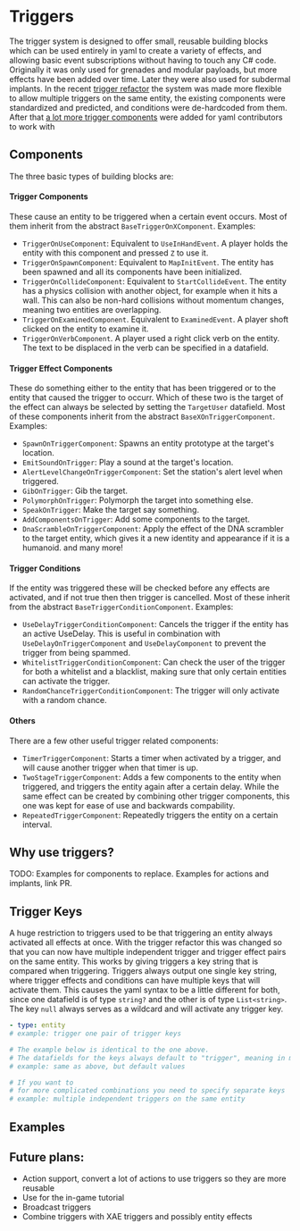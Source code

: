 # Triggers

The trigger system is designed to offer small, reusable building blocks which can be used entirely in yaml to create a variety of effects, and allowing basic event subscriptions without having to touch any C# code.
Originally it was only used for grenades and modular payloads, but more effects have been added over time. Later they were also used for subdermal implants.
In the recent [trigger refactor](https://github.com/space-wizards/space-station-14/pull/39034) the system was made more flexible to allow multiple triggers on the same entity, the existing components were standardized and predicted, and conditions were de-hardcoded from them. After that [a lot more trigger components](https://github.com/space-wizards/space-station-14/issues/39354) were added for yaml contributors to work with

## Components
The three basic types of building blocks are:
#### Trigger Components
These cause an entity to be triggered when a certain event occurs. Most of them inherit from the abstract `BaseTriggerOnXComponent`.
Examples:
- `TriggerOnUseComponent`: Equivalent to `UseInHandEvent`. A player holds the entity with this component and pressed `Z` to use it.
- `TriggerOnSpawnComponent`: Equivalent to `MapInitEvent`. The entity has been spawned and all its components have been initialized.
- `TriggerOnCollideComponent`: Equivalent to `StartCollideEvent`. The entity has a physics collision with another object, for example when it hits a wall. This can also be non-hard collisions without momentum changes, meaning two entities are overlapping.
- `TriggerOnExaminedComponent`. Equivalent to `ExaminedEvent`. A player shoft clicked on the entity to examine it.
- `TriggerOnVerbComponent`. A player used a right click verb on the entity. The text to be displaced in the verb can be specified in a datafield.

#### Trigger Effect Components
These do something either to the entity that has been triggered or to the entity that caused the trigger to occurr. Which of these two is the target of the effect can always be selected by setting the `TargetUser` datafield. Most of these components inherit from the abstract `BaseXOnTriggerComponent`.
Examples:
- `SpawnOnTriggerComponent`: Spawns an entity prototype at the target's location.
- `EmitSoundOnTrigger`: Play a sound at the target's location.
- `AlertLevelChangeOnTriggerComponent`: Set the station's alert level when triggered.
- `GibOnTrigger`: Gib the target.
- `PolymorphOnTrigger`: Polymorph the target into something else.
- `SpeakOnTrigger`: Make the target say something.
- `AddComponentsOnTrigger`: Add some components to the target.
- `DnaScrambleOnTriggerComponent`: Apply the effect of the DNA scrambler to the target entity, which gives it a new identity and appearance if it is a humanoid.
and many more!

#### Trigger Conditions
If the entity was triggered these will be checked before any effects are activated, and if not true then then trigger is cancelled. Most of these inherit from the abstract `BaseTriggerConditionComponent`.
Examples:
- `UseDelayTriggerConditionComponent`: Cancels the trigger if the entity has an active UseDelay. This is useful in combination with `UseDelayOnTriggerComponent` and `UseDelayComponent` to prevent the trigger from being spammed.
- `WhitelistTriggerConditionComponent`: Can check the user of the trigger for both a whitelist and a blacklist, making sure that only certain entities can activate the trigger.
- `RandomChanceTriggerConditionComponent`: The trigger will only activate with a random chance.

#### Others
There are a few other useful trigger related components:
- `TimerTriggerComponent`: Starts a timer when activated by a trigger, and will cause another trigger when that timer is up.
- `TwoStageTriggerComponent`: Adds a few components to the entity when triggered, and triggers the entity again after a certain delay. While the same effect can be created by combining other trigger components, this one was kept for ease of use and backwards compability.
- `RepeatedTriggerComponent`: Repeatedly triggers the entity on a certain interval.

## Why use triggers?
TODO: Examples for components to replace.
Examples for actions and implants, link PR.

## Trigger Keys
A huge restriction to triggers used to be that triggering an entity always activated all effects at once. With the trigger refactor this was changed so that you can now have multiple independent trigger and trigger effect pairs on the same entity. This works by giving triggers a key string that is compared when triggering. Triggers always output one single key string, where trigger effects and conditions can have multiple keys that will activate them. This causes the yaml syntax to be a little different for both, since one datafield is of type `string?` and the other is of type `List<string>`. The key `null` always serves as a wildcard and will activate any trigger key.
```yaml
- type: entity
# example: trigger one pair of trigger keys

# The example below is identical to the one above.
# The datafields for the keys always default to "trigger", meaning in most single-trigger cases you can just keep that default value.
# example: same as above, but default values

# If you want to
# for more complicated combinations you need to specify separate keys
# example: multiple independent triggers on the same entity
```

## Examples

## Future plans:
- Action support, convert a lot of actions to use triggers so they are more reusable
- Use for the in-game tutorial
- Broadcast triggers
- Combine triggers with XAE triggers and possibly entity effects
